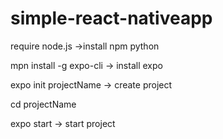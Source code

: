 # simple-react-nativeapp

require node.js ->install npm
python  

mpn install -g expo-cli  -> install expo

expo init projectName -> create project

cd projectName

expo start -> start project




